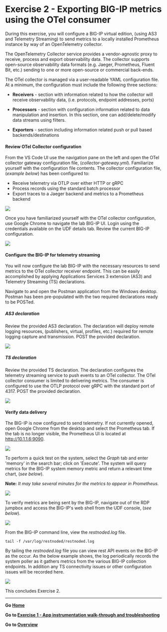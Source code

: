 
Exercise 2 - Exporting BIG-IP metrics using the OTel consumer
============================================================================

During this exercise, you will configure a BIG-IP virtual edition, (using AS3 and Telemetry Streaming) to send metrics to a locally installed Prometheus instance by way of an OpenTelemetry collector.

The OpenTelemetry Collector service provides a vendor-agnostic proxy to receive, process and export observability data.  The collector supports open-source observability data formats (e.g. Jaeger, Prometheus, Fluent Bit, etc.) sending to one or more open-source or commercial back-ends.

The OTel collector is managed via a user-readable YAML configuration file.  At a minimum, the configuration must include the following three sections:
- **Receivers** - section with information related to how the collector will receive observability data, (i.e. protocols, endpoint addresses, ports) 

- **Processors** - section with configuration information related to data manipulation and insertion.  In this section, one can add/delete/modify data streams using filters.

- **Exporters** - section including information related push or pull based backends/destinations

#### Review OTel Collector configuration

From the VS Code UI use the navigation pane on the left and open the OTel collector gateway configuration file, (*collector-gateway.yml*).  Familiarize yourself with the configuration file contents.  The collector configuration file, (*example below*)  has been configured to:
 - Receive telemetry via OTLP over either HTTP or gRPC
 - Process records using the standard batch processor
 - Export traces to a Jaeger backend and metrics to a Prometheus backend

<img src= "../images/Picture18.png">

Once you have familiarized yourself with the OTel collector configuration, use Google Chrome to navigate the lab BIG-IP UI.  Login using the credentials available on the UDF details tab.  Review the current BIG-IP configuration.

<img src="../images/Picture19.png">

#### Configure the BIG-IP for telemetry streaming

You will now configure the lab BIG-IP with the necessary resources to send metrics to the OTel collector receiver endpoint.  This can be easily accomplished by applying Applications Services 3 extension (AS3) and Telemetry Streaming (TS) declarations.

Navigate to and open the Postman application from the Windows desktop.  Postman has been pre-populated with the two required declarations ready to be POSTed.  

##### AS3 declaration

Review the provided AS3 declaration.  The declaration will deploy remote logging resources, (publishers, virtual, profiles, etc.) required for remote logging capture and transmission. POST the provided declaration.

<img src="../images/Picture20.png">

##### TS declaration

Review the provided TS declaration.  The declaration configures the telemetry streaming service to push events to an OTel collector.  The OTel collector consumer is limited to delivering metrics.  The consumer is configured to use the OTLP protocol over gRPC with the standard port of 4317.  POST the provided declaration.

<img src="../images/Picture21.png">

#### Verify data delivery

The BIG-IP is now configured to send telemetry.  If not currently opened, open Google Chrome from the desktop and select the  Prometheus tab.  If the tab is no longer visible, the Prometheus UI is located at http://10.1.1.6:9090.

<img src="../images/Picture24.png">

To perform a quick test on the system, select the *Graph* tab and enter 'memory' in the search bar; click on 'Execute'.  The system will query metrics for the BIG-IP system memory metric and return a relevant time chart, (*see below*).

**Note:** *It may take several minutes for the metrics to appear in Prometheus.* 

<img src="../images/Picture25.png">

To verify metrics are being sent by the BIG-IP, navigate out of the RDP jumpbox and access the BIG-IP's web shell from the UDF console, (*see below*).

<img src="../images/Picture22.png">


From the BIG-IP command line, view the *restnoded.log* file.

```tail -f /var/log/restnoded/restnoded.log```

By tailing the *restnoded.log* file you can view rest API events on the BIG-IP as the occur.  As the below example shows, the log periodically records the system poller as it gathers metrics from the various BIG-IP collection endpoints.  In addition any TS connectivity issues or other configuration issues will be recorded here.  

<img src="../images/Picture23.png">

This concludes Exercise 2.

---

**Go [Home](https://github.com/f5businessdevelopment/bdOtelLab)**

**Go to [Exercise 1 - App instrumentation walk-through and troubleshooting](ex1.md)**

**Go to [Overview](overview.md)**

